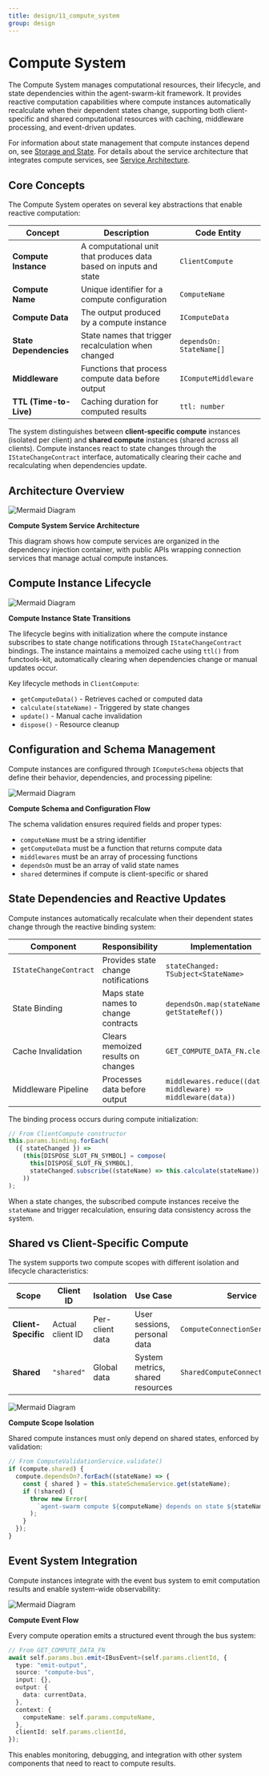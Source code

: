 ```yaml
---
title: design/11_compute_system
group: design
---
```


# Compute System

The Compute System manages computational resources, their lifecycle, and state dependencies within the agent-swarm-kit framework. It provides reactive computation capabilities where compute instances automatically recalculate when their dependent states change, supporting both client-specific and shared computational resources with caching, middleware processing, and event-driven updates.

For information about state management that compute instances depend on, see [Storage and State](#2.5). For details about the service architecture that integrates compute services, see [Service Architecture](#3).

## Core Concepts

The Compute System operates on several key abstractions that enable reactive computation:

| Concept | Description | Code Entity |
|---------|-------------|-------------|
| **Compute Instance** | A computational unit that produces data based on inputs and state | `ClientCompute` |
| **Compute Name** | Unique identifier for a compute configuration | `ComputeName` |
| **Compute Data** | The output produced by a compute instance | `IComputeData` |
| **State Dependencies** | State names that trigger recalculation when changed | `dependsOn: StateName[]` |
| **Middleware** | Functions that process compute data before output | `IComputeMiddleware` |
| **TTL (Time-to-Live)** | Caching duration for computed results | `ttl: number` |

The system distinguishes between **client-specific compute** instances (isolated per client) and **shared compute** instances (shared across all clients). Compute instances react to state changes through the `IStateChangeContract` interface, automatically clearing their cache and recalculating when dependencies update.

## Architecture Overview

![Mermaid Diagram](./diagrams\11_Compute_System_0.svg)

**Compute System Service Architecture**

This diagram shows how compute services are organized in the dependency injection container, with public APIs wrapping connection services that manage actual compute instances.

## Compute Instance Lifecycle

![Mermaid Diagram](./diagrams\11_Compute_System_1.svg)

**Compute Instance State Transitions**

The lifecycle begins with initialization where the compute instance subscribes to state change notifications through `IStateChangeContract` bindings. The instance maintains a memoized cache using `ttl()` from functools-kit, automatically clearing when dependencies change or manual updates occur.

Key lifecycle methods in `ClientCompute`:
- `getComputeData()` - Retrieves cached or computed data 
- `calculate(stateName)` - Triggered by state changes
- `update()` - Manual cache invalidation
- `dispose()` - Resource cleanup

## Configuration and Schema Management

Compute instances are configured through `IComputeSchema` objects that define their behavior, dependencies, and processing pipeline:

![Mermaid Diagram](./diagrams\11_Compute_System_2.svg)

**Compute Schema and Configuration Flow**

The schema validation ensures required fields and proper types:
- `computeName` must be a string identifier
- `getComputeData` must be a function that returns compute data
- `middlewares` must be an array of processing functions
- `dependsOn` must be an array of valid state names
- `shared` determines if compute is client-specific or shared

## State Dependencies and Reactive Updates

Compute instances automatically recalculate when their dependent states change through the reactive binding system:

| Component | Responsibility | Implementation |
|-----------|----------------|----------------|
| `IStateChangeContract` | Provides state change notifications | `stateChanged: TSubject<StateName>` |
| State Binding | Maps state names to change contracts | `dependsOn.map(stateName => getStateRef())` |
| Cache Invalidation | Clears memoized results on changes | `GET_COMPUTE_DATA_FN.clear()` |
| Middleware Pipeline | Processes data before output | `middlewares.reduce((data, middleware) => middleware(data))` |

The binding process occurs during compute initialization:

```typescript
// From ClientCompute constructor
this.params.binding.forEach(
  ({ stateChanged }) =>
    (this[DISPOSE_SLOT_FN_SYMBOL] = compose(
      this[DISPOSE_SLOT_FN_SYMBOL],
      stateChanged.subscribe((stateName) => this.calculate(stateName))
    ))
);
```

When a state changes, the subscribed compute instances receive the `stateName` and trigger recalculation, ensuring data consistency across the system.

## Shared vs Client-Specific Compute

The system supports two compute scopes with different isolation and lifecycle characteristics:

| Scope | Client ID | Isolation | Use Case | Service |
|-------|-----------|-----------|----------|---------|
| **Client-Specific** | Actual client ID | Per-client data | User sessions, personal data | `ComputeConnectionService` |
| **Shared** | `"shared"` | Global data | System metrics, shared resources | `SharedComputeConnectionService` |

![Mermaid Diagram](./diagrams\11_Compute_System_3.svg)

**Compute Scope Isolation**

Shared compute instances must only depend on shared states, enforced by validation:

```typescript
// From ComputeValidationService.validate()
if (compute.shared) {
  compute.dependsOn?.forEach((stateName) => {
    const { shared } = this.stateSchemaService.get(stateName);
    if (!shared) {
      throw new Error(
        `agent-swarm compute ${computeName} depends on state ${stateName} but it is not shared`
      );
    }
  });
}
```

## Event System Integration

Compute instances integrate with the event bus system to emit computation results and enable system-wide observability:

![Mermaid Diagram](./diagrams\11_Compute_System_4.svg)

**Compute Event Flow**

Every compute operation emits a structured event through the bus system:

```typescript
// From GET_COMPUTE_DATA_FN
await self.params.bus.emit<IBusEvent>(self.params.clientId, {
  type: "emit-output",
  source: "compute-bus",
  input: {},
  output: {
    data: currentData,
  },
  context: {
    computeName: self.params.computeName,
  },
  clientId: self.params.clientId,
});
```

This enables monitoring, debugging, and integration with other system components that need to react to compute results.
